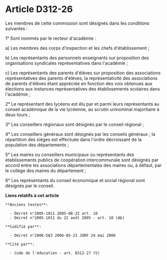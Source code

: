 # Article D312-26

Les membres de cette commission sont désignés dans les conditions suivantes :

1° Sont nommés par le recteur d'académie :

a) Les membres des corps d'inspection et les chefs d'établissement ;

b) Les représentants des personnels enseignants sur proposition des organisations syndicales représentatives dans
l'académie ;

c) Les représentants des parents d'élèves sur proposition des associations représentatives des parents d'élèves, la
représentativité des associations de parents d'élèves étant appréciée en fonction des voix obtenues aux élections aux
instances représentatives des établissements scolaires dans l'académie ;

2° Le représentant des lycéens est élu par et parmi leurs représentants au conseil académique de la vie lycéenne, au scrutin
uninominal majoritaire à deux tours ;

3° Les conseillers régionaux sont désignés par le conseil régional ;

4° Les conseillers généraux sont désignés par les conseils généraux ; la répartition des sièges est effectuée dans l'ordre
décroissant de la population des départements ;

5° Les maires ou conseillers municipaux ou représentants des établissements publics de coopération intercommunale sont
désignés par accord entre les associations départementales des maires ou, à défaut, par le collège des maires du
département ;

6° Les représentants du conseil économique et social régional sont désignés par le conseil.

**Liens relatifs à cet article**

	**Anciens textes**:

	  - Décret n°2005-1011 2005-08-22 art. 10
	  - Décret n°2005-1011 du 22 août 2005 - art. 10 (Ab)

	**Codifié par**:

	  - Décret n°2006-583 2006-05-23 JORF 24 mai 2006

	**Cité par**:

	  - Code de l'éducation - art. D312-27 (V)
